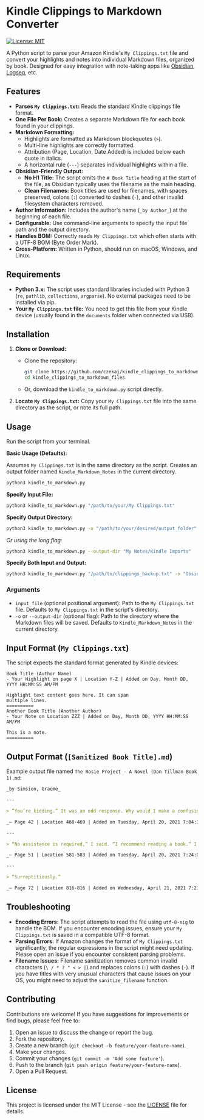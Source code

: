 # Kindle Clippings to Markdown Converter

[![License: MIT](https://img.shields.io/badge/License-MIT-yellow.svg)](https://opensource.org/licenses/MIT) <!-- Optional: Choose a license and update badge -->

A Python script to parse your Amazon Kindle's `My Clippings.txt` file and convert your highlights and notes into individual Markdown files, organized by book. Designed for easy integration with note-taking apps like [Obsidian](https://obsidian.md/), [Logseq](https://logseq.com/), etc.

## Features

*   **Parses `My Clippings.txt`:** Reads the standard Kindle clippings file format.
*   **One File Per Book:** Creates a separate Markdown file for each book found in your clippings.
*   **Markdown Formatting:**
    *   Highlights are formatted as Markdown blockquotes (`>`).
    *   Multi-line highlights are correctly formatted.
    *   Attribution (Page, Location, Date Added) is included below each quote in italics.
    *   A horizontal rule (`---`) separates individual highlights within a file.
*   **Obsidian-Friendly Output:**
    *   **No H1 Title:** The script omits the `# Book Title` heading at the start of the file, as Obsidian typically uses the filename as the main heading.
    *   **Clean Filenames:** Book titles are used for filenames, with spaces preserved, colons (`:`) converted to dashes (`-`), and other invalid filesystem characters removed.
*   **Author Information:** Includes the author's name (`_by Author_`) at the beginning of each file.
*   **Configurable:** Use command-line arguments to specify the input file path and the output directory.
*   **Handles BOM:** Correctly reads `My Clippings.txt` which often starts with a UTF-8 BOM (Byte Order Mark).
*   **Cross-Platform:** Written in Python, should run on macOS, Windows, and Linux.

## Requirements

*   **Python 3.x:** The script uses standard libraries included with Python 3 (`re`, `pathlib`, `collections`, `argparse`). No external packages need to be installed via pip.
*   **Your `My Clippings.txt` file:** You need to get this file from your Kindle device (usually found in the `documents` folder when connected via USB).

## Installation

1.  **Clone or Download:**
    *   Clone the repository:
        ```bash
        git clone https://github.com/czekaj/kindle_clippings_to_markdown_files.git
        cd kindle_clippings_to_markdown_files
        ```
    *   Or, download the `kindle_to_markdown.py` script directly.

2.  **Locate `My Clippings.txt`:** Copy your `My Clippings.txt` file into the same directory as the script, or note its full path.

## Usage

Run the script from your terminal.

**Basic Usage (Defaults):**

Assumes `My Clippings.txt` is in the same directory as the script. Creates an output folder named `Kindle_Markdown_Notes` in the current directory.

```bash
python3 kindle_to_markdown.py
```

**Specify Input File:**

```bash
python3 kindle_to_markdown.py "/path/to/your/My Clippings.txt"
```

**Specify Output Directory:**

```bash
python3 kindle_to_markdown.py -o "/path/to/your/desired/output_folder"
```
*Or using the long flag:*
```bash
python3 kindle_to_markdown.py --output-dir "My Notes/Kindle Imports"
```

**Specify Both Input and Output:**

```bash
python3 kindle_to_markdown.py "/path/to/clippings_backup.txt" -o "Obsidian Vault/Imports/Kindle"
```

### Arguments

*   `input_file` (optional positional argument): Path to the `My Clippings.txt` file. Defaults to `My Clippings.txt` in the script's directory.
*   `-o` or `--output-dir` (optional flag): Path to the directory where the Markdown files will be saved. Defaults to `Kindle_Markdown_Notes` in the current directory.

## Input Format (`My Clippings.txt`)

The script expects the standard format generated by Kindle devices:

```
Book Title (Author Name)
- Your Highlight on page X | Location Y-Z | Added on Day, Month DD, YYYY HH:MM:SS AM/PM

Highlight text content goes here. It can span
multiple lines.
==========
Another Book Title (Another Author)
- Your Note on Location ZZZ | Added on Day, Month DD, YYYY HH:MM:SS AM/PM

This is a note.
==========
```

## Output Format (`[Sanitized Book Title].md`)

Example output file named `The Rosie Project - A Novel (Don Tillman Book 1).md`:

```markdown
_by Simsion, Graeme_

---

> “You’re kidding.” It was an odd response. Why would I make a confusing joke with someone I barely knew?

_– Page 42 | Location 468-469 | Added on Tuesday, April 20, 2021 7:04:34 AM_

---

> “No assistance is required,” I said. “I recommend reading a book.” I watched Rosie walk to the bookshelf, briefly peruse the contents, then walk away. Perhaps she used IBM rather than Apple software, although many of the manuals applied to both.

_– Page 51 | Location 581-583 | Added on Tuesday, April 20, 2021 7:24:01 AM_

---

> “Surreptitiously.”

_– Page 72 | Location 816-816 | Added on Wednesday, April 21, 2021 7:21:05 AM_

```

## Troubleshooting

*   **Encoding Errors:** The script attempts to read the file using `utf-8-sig` to handle the BOM. If you encounter encoding issues, ensure your `My Clippings.txt` is saved in a compatible UTF-8 format.
*   **Parsing Errors:** If Amazon changes the format of `My Clippings.txt` significantly, the regular expressions in the script might need updating. Please open an issue if you encounter consistent parsing problems.
*   **Filename Issues:** Filename sanitization removes common invalid characters (`\ / * ? " < > |`) and replaces colons (`:`) with dashes (`-`). If you have titles with very unusual characters that cause issues on your OS, you might need to adjust the `sanitize_filename` function.

## Contributing

Contributions are welcome! If you have suggestions for improvements or find bugs, please feel free to:

1.  Open an issue to discuss the change or report the bug.
2.  Fork the repository.
3.  Create a new branch (`git checkout -b feature/your-feature-name`).
4.  Make your changes.
5.  Commit your changes (`git commit -m 'Add some feature'`).
6.  Push to the branch (`git push origin feature/your-feature-name`).
7.  Open a Pull Request.

## License

This project is licensed under the MIT License - see the [LICENSE](LICENSE) file for details.
